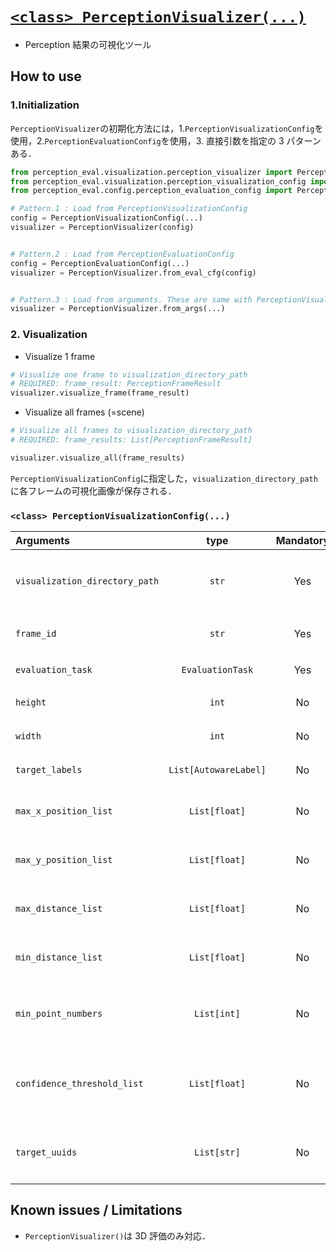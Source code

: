 # [`<class> PerceptionVisualizer(...)`](../../../perception_eval/perception_eval/visualization/perception_visualizer.py)

- Perception 結果の可視化ツール

## How to use

### 1.Initialization

`PerceptionVisualizer`の初期化方法には，1.`PerceptionVisualizationConfig`を使用，2.`PerceptionEvaluationConfig`を使用，3. 直接引数を指定の 3 パターンある．

```python
from perception_eval.visualization.perception_visualizer import PerceptionVisualizer
from perception_eval.visualization.perception_visualization_config import PerceptionVisualizationConfig
from perception_eval.config.perception_evaluation_config import PerceptionEvaluationConfig

# Pattern.1 : Load from PerceptionVisualizationConfig
config = PerceptionVisualizationConfig(...)
visualizer = PerceptionVisualizer(config)


# Pattern.2 : Load from PerceptionEvaluationConfig
config = PerceptionEvaluationConfig(...)
visualizer = PerceptionVisualizer.from_eval_cfg(config)


# Pattern.3 : Load from arguments. These are same with PerceptionVisualizationConfig's
visualizer = PerceptionVisualizer.from_args(...)
```

### 2. Visualization

- Visualize 1 frame

```python
# Visualize one frame to visualization_directory_path
# REQUIRED: frame_result: PerceptionFrameResult
visualizer.visualize_frame(frame_result)
```

- Visualize all frames (=scene)

```python
# Visualize all frames to visualization_directory_path
# REQUIRED: frame_results: List[PerceptionFrameResult]

visualizer.visualize_all(frame_results)
```

`PerceptionVisualizationConfig`に指定した，`visualization_directory_path`に各フレームの可視化画像が保存される．

### `<class> PerceptionVisualizationConfig(...)`

| Arguments                      |         type          | Mandatory | Description                             |
| :----------------------------- | :-------------------: | :-------: | :-------------------------------------- |
| `visualization_directory_path` |         `str`         |    Yes    | 可視化結果の保存ディレクトリのパス      |
| `frame_id`                     |         `str`         |    Yes    | Frame ID (`base_link` or `map`)         |
| `evaluation_task`              |   `EvaluationTask`    |    Yes    | Perception 評価タスク                   |
| `height`                       |         `int`         |    No     | 可視化画像の height                     |
| `width`                        |         `int`         |    No     | 可視化画像の width                      |
| `target_labels`                | `List[AutowareLabel]` |    No     | 評価対象ラベル                          |
| `max_x_position_list`          |     `List[float]`     |    No     | 評価対象領域の最大 x 位置               |
| `max_y_position_list`          |     `List[float]`     |    No     | 評価対象領域の最大 y 位置               |
| `max_distance_list`            |     `List[float]`     |    No     | 評価対象領域の最大距離                  |
| `min_distance_list`            |     `List[float]`     |    No     | 評価対象領域の最小距離                  |
| `min_point_numbers`            |      `List[int]`      |    No     | 評価対象オブジェクト box 内の最小点群数 |
| `confidence_threshold_list`    |     `List[float]`     |    No     | 評価対象オブジェクトの confidence 閾値  |
| `target_uuids`                 |      `List[str]`      |    No     | 評価対象オブジェクトの GT の uuid       |

## Known issues / Limitations

- `PerceptionVisualizer()`は 3D 評価のみ対応．
